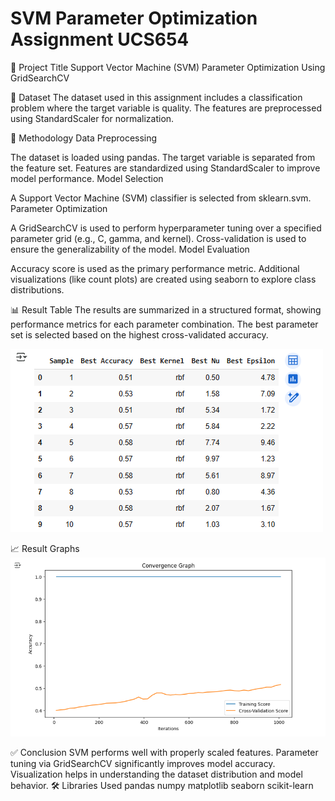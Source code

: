 # SVM Parameter Optimization Assignment UCS654

📌 Project Title
Support Vector Machine (SVM) Parameter Optimization Using GridSearchCV

📁 Dataset
The dataset used in this assignment includes a classification problem where the target variable is quality. The features are preprocessed using StandardScaler for normalization.

🧪 Methodology
Data Preprocessing

The dataset is loaded using pandas.
The target variable is separated from the feature set.
Features are standardized using StandardScaler to improve model performance.
Model Selection

A Support Vector Machine (SVM) classifier is selected from sklearn.svm.
Parameter Optimization

A GridSearchCV is used to perform hyperparameter tuning over a specified parameter grid (e.g., C, gamma, and kernel).
Cross-validation is used to ensure the generalizability of the model.
Model Evaluation

Accuracy score is used as the primary performance metric.
Additional visualizations (like count plots) are created using seaborn to explore class distributions.

📊 Result Table
The results are summarized in a structured format, showing performance metrics for each parameter combination. The best parameter set is selected based on the highest cross-validated accuracy.

![output](output.png)



📈 Result Graphs
![graph](graph.png)

✅ Conclusion
SVM performs well with properly scaled features.
Parameter tuning via GridSearchCV significantly improves model accuracy.
Visualization helps in understanding the dataset distribution and model behavior.
🛠️ Libraries Used
pandas
numpy
matplotlib
seaborn
scikit-learn
